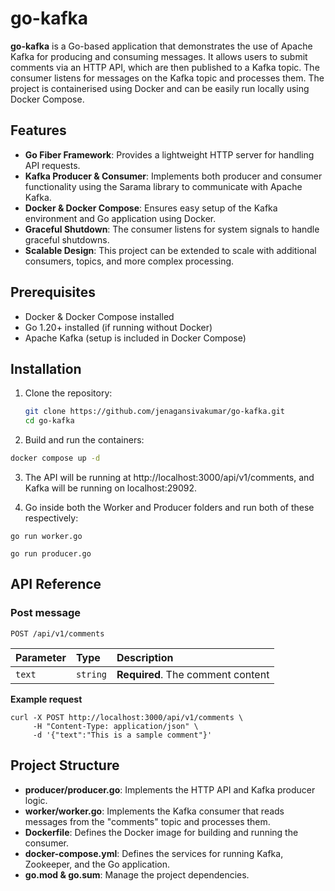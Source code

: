 
# go-kafka

**go-kafka** is a Go-based application that demonstrates the use of Apache Kafka for producing and consuming messages. It allows users to submit comments via an HTTP API, which are then published to a Kafka topic. The consumer listens for messages on the Kafka topic and processes them. The project is containerised using Docker and can be easily run locally using Docker Compose.


## Features

- **Go Fiber Framework**: Provides a lightweight HTTP server for handling API requests.
- **Kafka Producer & Consumer**: Implements both producer and consumer functionality using the Sarama library to communicate with Apache Kafka.
- **Docker & Docker Compose**: Ensures easy setup of the Kafka environment and Go application using Docker.
- **Graceful Shutdown**: The consumer listens for system signals to handle graceful shutdowns.
- **Scalable Design**: This project can be extended to scale with additional consumers, topics, and more complex processing.

## Prerequisites

- Docker & Docker Compose installed
- Go 1.20+ installed (if running without Docker)
- Apache Kafka (setup is included in Docker Compose)

## Installation

1. Clone the repository:
   ```bash
   git clone https://github.com/jenagansivakumar/go-kafka.git
   cd go-kafka 
2. Build and run the containers:

```bash
docker compose up -d
```
3. The API will be running at http://localhost:3000/api/v1/comments, and Kafka 
will be running on localhost:29092.

4. Go inside both the Worker and Producer folders and run both of these respectively:
```
go run worker.go
```
```
go run producer.go
```
## API Reference

### Post message

```http
POST /api/v1/comments
```

| Parameter | Type     | Description                |
| :-------- | :------- | :------------------------- |
| `text` | `string` |**Required**. The comment content|

**Example request**
```
curl -X POST http://localhost:3000/api/v1/comments \
     -H "Content-Type: application/json" \
     -d '{"text":"This is a sample comment"}'

```

## Project Structure

- **producer/producer.go**: Implements the HTTP API and Kafka producer logic.
- **worker/worker.go**: Implements the Kafka consumer that reads messages from the "comments" topic and processes them.
- **Dockerfile**: Defines the Docker image for building and running the consumer.
- **docker-compose.yml**: Defines the services for running Kafka, Zookeeper, and the Go application.
- **go.mod & go.sum**: Manage the project dependencies.
